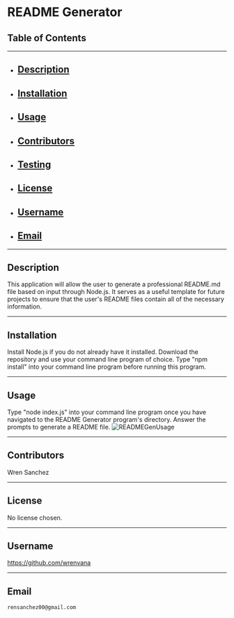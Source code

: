 # README Generator
## Table of Contents
----------------------------------------------------------------
- ## [Description](#Description)
- ## [Installation](#Installation)
- ## [Usage](#usage)
- ## [Contributors](#Contributors)
- ## [Testing](#Testing)
- ## [License](#License)
- ## [Username](#Username)
- ## [Email](#Email)
----------------------------------------------------------------
## Description
This application will allow the user to generate a professional README.md file based on input through Node.js. It serves as a useful template for future projects to ensure that the user's README files contain all of the necessary information.

----------------------------------------------------------------
## Installation
Install Node.js if you do not already have it installed. Download the repository and use your command line program of choice. Type "npm install" into your command line program before running this program.

----------------------------------------------------------------
## Usage
Type "node index.js" into your command line program once you have navigated to the README Generator program's directory. Answer the prompts to generate a README file.
![READMEGenUsage](./assets/READMEGenUsage.gif)

----------------------------------------------------------------
## Contributors
Wren Sanchez

----------------------------------------------------------------
## License
No license chosen.

----------------------------------------------------------------
## Username
https://github.com/wrenvana

----------------------------------------------------------------
## Email
    rensanchez00@gmail.com
